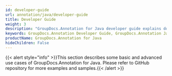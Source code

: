 ```yaml
---
id: developer-guide
url: annotation/java/developer-guide
title: Developer Guide
weight: 3
description: "GroupDocs.Annotation for Java developer guide explains document annotator features and shows how to annotate PDF, Word, Excel, PowerPoint documents and images inside your Java applications"
keywords: GroupDocs.Annotation Developer Guide, GroupDocs.Annotation Java Developer Guide, GroupDocs.Annotation Developer Guide Java, Using GroupDocs.Annotation for Java, GroupDocs.Annotation for Java use cases
productName: GroupDocs.Annotation for Java
hideChildren: False
---
```

{{< alert style="info" >}}This section describes some basic and advanced use cases of GroupDocs.Annotation for Java. Please refer to GitHub repository for more examples and samples.{{< /alert >}}

